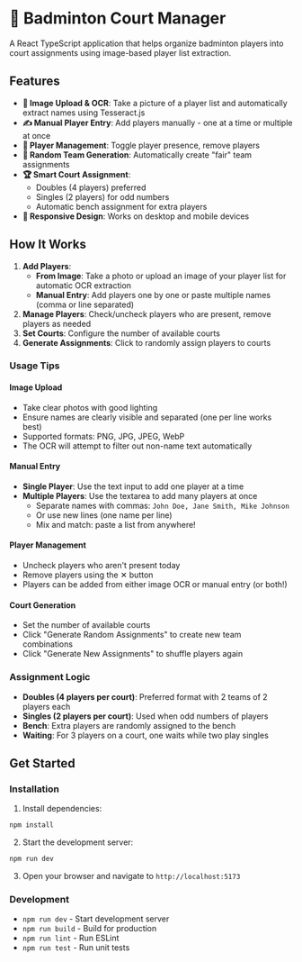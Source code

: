 # 🏸 Badminton Court Manager

A React TypeScript application that helps organize badminton players into court assignments using image-based player list extraction.

## Features

- **📸 Image Upload & OCR**: Take a picture of a player list and automatically extract names using Tesseract.js
- **✍️ Manual Player Entry**: Add players manually - one at a time or multiple at once
- **👥 Player Management**: Toggle player presence, remove players
- **🎲 Random Team Generation**: Automatically create "fair" team assignments
- **🏆 Smart Court Assignment**: 
  - Doubles (4 players) preferred
  - Singles (2 players) for odd numbers
  - Automatic bench assignment for extra players
- **📱 Responsive Design**: Works on desktop and mobile devices

## How It Works

1. **Add Players**: 
   - **From Image**: Take a photo or upload an image of your player list for automatic OCR extraction
   - **Manual Entry**: Add players one by one or paste multiple names (comma or line separated)
2. **Manage Players**: Check/uncheck players who are present, remove players as needed
3. **Set Courts**: Configure the number of available courts
4. **Generate Assignments**: Click to randomly assign players to courts

### Usage Tips

#### Image Upload
- Take clear photos with good lighting
- Ensure names are clearly visible and separated (one per line works best)
- Supported formats: PNG, JPG, JPEG, WebP
- The OCR will attempt to filter out non-name text automatically

#### Manual Entry
- **Single Player**: Use the text input to add one player at a time
- **Multiple Players**: Use the textarea to add many players at once
    - Separate names with commas: `John Doe, Jane Smith, Mike Johnson`
    - Or use new lines (one name per line)
    - Mix and match: paste a list from anywhere!

#### Player Management
- Uncheck players who aren't present today
- Remove players using the ✕ button
- Players can be added from either image OCR or manual entry (or both!)

#### Court Generation
- Set the number of available courts
- Click "Generate Random Assignments" to create new team combinations
- Click "Generate New Assignments" to shuffle players again

### Assignment Logic

- **Doubles (4 players per court)**: Preferred format with 2 teams of 2 players each
- **Singles (2 players per court)**: Used when odd numbers of players
- **Bench**: Extra players are randomly assigned to the bench
- **Waiting**: For 3 players on a court, one waits while two play singles

## Get Started

### Installation

1. Install dependencies:
```bash
npm install
```

2. Start the development server:
```bash
npm run dev
```

3. Open your browser and navigate to `http://localhost:5173`

### Development

- `npm run dev` - Start development server
- `npm run build` - Build for production
- `npm run lint` - Run ESLint
- `npm run test` - Run unit tests